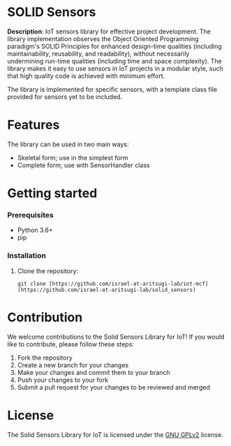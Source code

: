 # SOLID Sensors

**Description**:  IoT sensors library for effective project development. The library implementation observes the Object Oriented Programming paradigm's SOLID Principles for enhanced design-time qualities (including maintainability, reusability, and readability), without necessarily undermining run-time qualities (including time and space complexity). The library makes it easy to use sensors in IoT projects in a modular style, such that high quality code is achieved with minimum effort.

The library is implemented for specific sensors, with a template class file provided for sensors yet to be included.


Features
=============
The library can be used in two main ways:
- Skeletal form; use in the simplest form
- Complete form; use with SensorHandler class

Getting started
=============
### Prerequisites
- Python 3.6+
- pip

### Installation

1. Clone the repository:
    ``` 
    git clone [https://github.com/israel-at-aritsugi-lab/iot-mcf](https://github.com/israel-at-aritsugi-lab/solid_sensors)

    ```



Contribution
=============
We welcome contributions to the Solid Sensors Library for IoT! If you would like to contribute, please follow these steps:

1. Fork the repository
1. Create a new branch for your changes
1. Make your changes and commit them to your branch
1. Push your changes to your fork
1. Submit a pull request for your changes to be reviewed and merged

License
=============

The Solid Sensors Library for IoT is licensed under the [GNU GPLv2](http://www.gnu.org/licenses/old-licenses/gpl-2.0.html) license.
